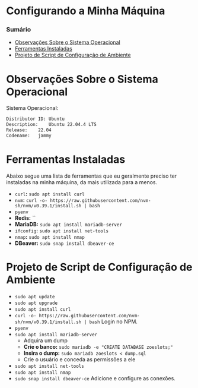 # Configurando a Minha Máquina

### Sumário

- [Observações Sobre o Sistema Operacional](#observacoes-sistema-operacional)
- [Ferramentas Instaladas](#ferramentas-instaladas)
- [Projeto de Script de Configuração de Ambiente](#projeto-script-configuracao-ambiente)

# <a id="observacoes-sistema-operacional"></a>Observações Sobre o Sistema Operacional

Sistema Operacional:

```bash
Distributor ID:	Ubuntu
Description:	Ubuntu 22.04.4 LTS
Release:	22.04
Codename:	jammy
```

# <a id="ferramentas-instaladas"></a>Ferramentas Instaladas

Abaixo segue uma lista de ferramentas que eu geralmente preciso ter instaladas na minha máquina, da mais utilizada para a menos.

- `curl`**:** `sudo apt install curl`
- `nvm`**:** `curl -o- https://raw.githubusercontent.com/nvm-sh/nvm/v0.39.1/install.sh | bash`
- `pyenv`
- **Redis:** ``
- **MariaDB:** `sudo apt install mariadb-server`
- `ifconfig`**:** `sudo apt install net-tools`
- `nmap`**:** `sudo apt install nmap`
- **DBeaver:** `sudo snap install dbeaver-ce`

# <a id="projeto-script-configuracao-ambiente"></a>Projeto de Script de Configuração de Ambiente

- `sudo apt update`
- `sudo apt upgrade`
- `sudo apt install curl`
- `curl -o- https://raw.githubusercontent.com/nvm-sh/nvm/v0.39.1/install.sh | bash`
    Login no NPM.
- `pyenv`
- `sudo apt install mariadb-server`
    + Adquira um dump
    + **Crie o banco:** `sudo mariadb -e "CREATE DATABASE zoeslots;"`
    + **Insira o dump:** `sudo mariadb zoeslots < dump.sql`
    + Crie o usuário e conceda as permissões a ele
- `sudo apt install net-tools`
- `sudo apt install nmap`
- `sudo snap install dbeaver-ce`
    Adicione e configure as conexões.